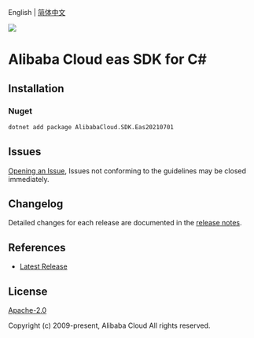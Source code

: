 English | [简体中文](README-CN.md)

![](https://aliyunsdk-pages.alicdn.com/icons/AlibabaCloud.svg)

# Alibaba Cloud eas SDK for C#

## Installation

### Nuget

```bash
dotnet add package AlibabaCloud.SDK.Eas20210701
```

## Issues

[Opening an Issue](https://github.com/aliyun/alibabacloud-csharp-sdk/issues/new), Issues not conforming to the guidelines may be closed immediately.

## Changelog

Detailed changes for each release are documented in the [release notes](./ChangeLog.md).

## References

* [Latest Release](https://github.com/aliyun/alibabacloud-csharp-sdk/)

## License

[Apache-2.0](http://www.apache.org/licenses/LICENSE-2.0)

Copyright (c) 2009-present, Alibaba Cloud All rights reserved.
